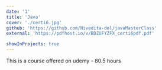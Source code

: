 ```yaml
---
date: '1'
title: 'Java'
cover: './certi6.jpg'
github: 'https://github.com/Nivedita-del/javaMasterClass'
external: 'https://pdfhost.io/v/BDZUFYZFX_certi6pdf.pdf'

showInProjects: true
---
```


This is a course offered on udemy - 80.5 hours